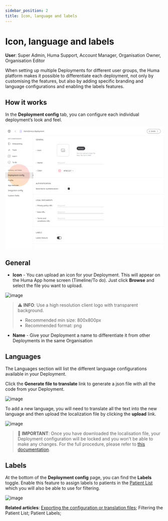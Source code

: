 ```yaml
---
sidebar_position: 2
title: Icon, language and labels 
---
```

# Icon, language and labels
**User**: Super Admin, Huma Support, Account Manager, Organisation Owner, Organisation Editor

When setting up multiple Deployments for different user groups, the Huma platform makes it possible to differentiate each deployment, not only by customising the features, but also by adding specific branding and language configurations and enabling the labels features.
## How it works​
In the **Deployment config** tab, you can configure each individual deployment’s look and feel.

![image](./assets/IconLanguage01.png)

## General
- **Icon** - You can upload an icon for your Deployment. This will appear on the Huma App home screen (Timeline/To do). Just click **Browse** and select the file you want to upload.

![image](./assets/IconLanguage02.png)

> ⚠️ **INFO**: Use a high resolution client logo with transparent background.
> - Recommended min size: 800x800px
> - Recommended format: png


- **Name** - Give your Deployment a name to differentiate it from other Deployments in the same Organisation
## Languages
The Languages section will list the different language configurations available in your Deployment. 

Click the **Generate file to translate** link to generate a json file with all the code from your Deployment. 

![image](./assets/IconLanguage03.png)

To add a new language, you will need to translate all the text into the new language and then upload the localization file by clicking the **upload** link.

![image](./assets/IconLanguage04.png)

> 🛑 **IMPORTANT**: Once you have downloaded the localisation file, your Deployment configuration will be locked and you won’t be able to make any changes. For the full procedure, please refer to [this documentation](https://humatherapeutics.atlassian.net/wiki/spaces/DO/pages/3298689083/How-To+Log+a+Translation+Request).

## Labels
At the bottom of the **Deployment config** page, you can find the **Labels** toggle. Enable this feature to assign labels to patients in the [Patient List](../../../clinician-portal/managing-patients/patient-list.md) which you will also be able to use for filtering.

![image](./assets/IconLanguage05.png)

**Related articles**: [Exporting the configuration or translation files](../tools-and-navigation/exporting-config-or-localization-files.md); Filtering the Patient List; Patient Labels;
